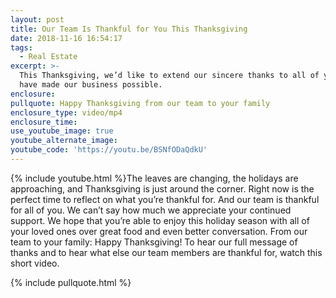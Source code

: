 ```yaml
---
layout: post
title: Our Team Is Thankful for You This Thanksgiving
date: 2018-11-16 16:54:17
tags:
  - Real Estate
excerpt: >-
  This Thanksgiving, we’d like to extend our sincere thanks to all of you who
  have made our business possible.
enclosure:
pullquote: Happy Thanksgiving from our team to your family
enclosure_type: video/mp4
enclosure_time:
use_youtube_image: true
youtube_alternate_image:
youtube_code: 'https://youtu.be/BSNfODaQdkU'
---
```


{% include youtube.html %}The leaves are changing, the holidays are approaching, and Thanksgiving is just around the corner. Right now is the perfect time to reflect on what you’re thankful for. And our team is thankful for all of you. We can’t say how much we appreciate your continued support. We hope that you’re able to enjoy this holiday season with all of your loved ones over great food and even better conversation. From our team to your family: Happy Thanksgiving! To hear our full message of thanks and to hear what else our team members are thankful for, watch this short video.

{% include pullquote.html %}